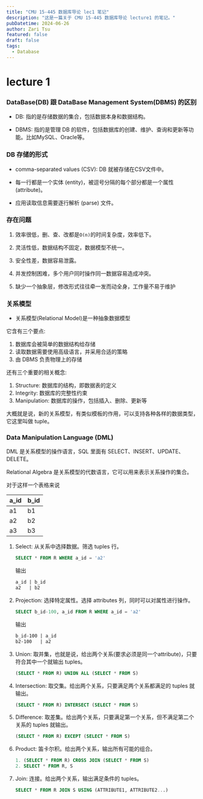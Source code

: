 ```yaml
---
title: "CMU 15-445 数据库导论 lec1 笔记"
description: "这是一篇关于 CMU 15-445 数据库导论 lecture1 的笔记。"
pubDatetime: 2024-06-26
author: Zari Tsu
featured: false
draft: false
tags:
  - Database
---
```


# lecture 1

### DataBase(DB) 跟 DataBase Management System(DBMS) 的区别

* DB: 指的是存储数据的集合，包括数据本身和数据结构。
  
* DBMS: 指的是管理 DB 的软件，包括数据库的创建、维护、查询和更新等功能。比如MySQL、Oracle等。

### DB 存储的形式

* comma-separated values (CSV): DB 就被存储在CSV文件中。

* 每一行都是一个实体 (entity)，被逗号分隔的每个部分都是一个属性 (attribute)。

* 应用读取信息需要逐行解析 (parse) 文件。

### 存在问题

1. 效率很低，删、查、改都是`O(n)`的时间复杂度，效率低下。

2. 灵活性低，数据结构不固定，数据模型不统一。

3. 安全性差，数据容易泄露。

4. 并发控制困难，多个用户同时操作同一数据容易造成冲突。

5. 缺少一个抽象层，修改形式往往牵一发而动全身，工作量不易于维护

### 关系模型

* 关系模型(Relational Model)是一种抽象数据模型

它含有三个要点: 

1. 数据库会被简单的数据结构给存储
2. 读取数据需要使用高级语言，并采用合适的策略
3. 由 DBMS 负责物理上的存储

还有三个重要的相关概念: 

1. Structure: 数据库的结构，即数据表的定义
2. Integrity: 数据库的完整性约束
3. Manipulation: 数据库的操作，包括插入、删除、更新等

大概就是说，新的关系模型，有类似模板的作用，可以支持各种各样的数据类型，它这里叫做 tuple。

### Data Manipulation Language (DML)

DML 是关系模型的操作语言，SQL 里面有 SELECT、INSERT、UPDATE、DELETE。

Relational Algebra 是关系模型的代数语言，它可以用来表示关系操作的集合。

对于这样一个表格来说


| a_id | b_id |
|------|------|
| a1   | b1   |
| a2   | b2   |
| a3   | b3   |

1. Select: 从关系中选择数据。筛选 tuples 行。
    ```sql
    SELECT * FROM R WHERE a_id = 'a2'
    ```
    输出
    ```txt
    a_id | b_id 
    a2   | b2   
    ```
2. Projection: 选择特定属性。选择 attributes 列，同时可以对属性进行操作。
    ```sql
    SELECT b_id-100, a_id FROM R WHERE a_id = 'a2'
    ```
    输出
    ```txt
    b_id-100 | a_id
    b2-100   | a2
    ```
3. Union: 取并集，也就是说，给出两个关系(要求必须是同一个attribute)，只要符合其中一个就输出 tuples。
    ```sql
    (SELECT * FROM R) UNION ALL (SELECT * FROM S)
    ```
4. Intersection: 取交集。给出两个关系，只要满足两个关系都满足的 tuples 就输出。
    ```sql
    (SELECT * FROM R) INTERSECT (SELECT * FROM S)
    ```
5. Difference: 取差集。给出两个关系，只要满足第一个关系，但不满足第二个关系的 tuples 就输出。
    ```sql
    (SELECT * FROM R) EXCEPT (SELECT * FROM S)
    ```
6. Product: 笛卡尔积。给出两个关系，输出所有可能的组合。
    ```sql
    1. (SELECT * FROM R) CROSS JOIN (SELECT * FROM S)
    2. SELECT * FROM R, S
    ```
7. Join: 连接。给出两个关系，输出满足条件的 tuples。
    ```sql
    SELECT * FROM R JOIN S USING (ATTRIBUTE1, ATTRIBUTE2...)
    ```
